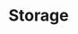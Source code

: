 ---
title: "Storage"
description: "Learn how to manage storage in Kubernetes, including persistent volumes and storage classes."
banner: "/images/learning-path/kubernetes-icon.svg"
weight: 3
---